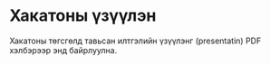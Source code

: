 # Хакатоны үзүүлэн

Хакатоны төгсгөлд тавьсан илтгэлийн үзүүлэнг (presentatin) PDF хэлбэрээр энд байрлуулна.
